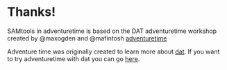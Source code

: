 # Thanks!

SAMtools in adventuretime is based on the DAT adventuretime workshop created by @maxogden and @mafintosh <a href="https://github.com/maxogden/adventure-time">adventuretime</a>


Adventure time was originally created to learn more about <a href="https://github.com/maxogden/dat/blob/master/docs/getting-started.md" target="_blank">dat</a>. If you want to try adventuretime with dat you can go <a href="https://github.com/maxogden/try-dat">here</a>.
